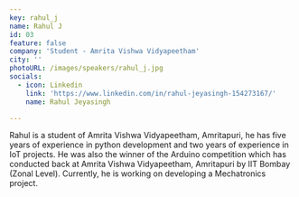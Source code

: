 ```yaml
---
key: rahul_j
name: Rahul J
id: 03
feature: false
company: 'Student - Amrita Vishwa Vidyapeetham'
city: ''
photoURL: /images/speakers/rahul_j.jpg
socials:
  - icon: Linkedin
    link: 'https://www.linkedin.com/in/rahul-jeyasingh-154273167/'
    name: Rahul Jeyasingh

---
```

Rahul is a student of Amrita Vishwa Vidyapeetham, Amritapuri, he has five years of experience in python development and two years of experience in IoT projects. He was also the winner of the Arduino competition which has conducted back at Amrita Vishwa Vidyapeetham, Amritapuri by IIT Bombay (Zonal Level). Currently, he is working on developing a Mechatronics project.
